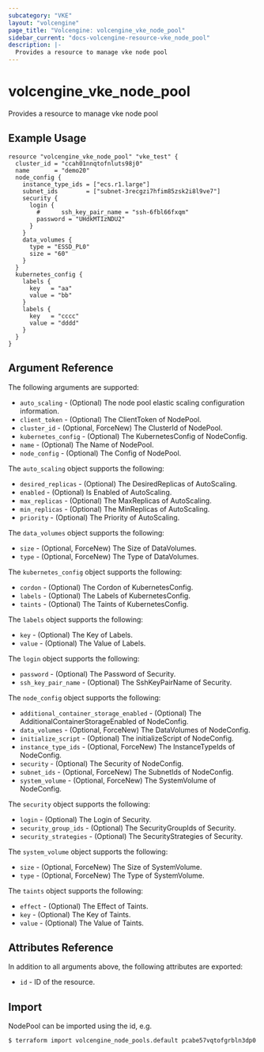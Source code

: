 ```yaml
---
subcategory: "VKE"
layout: "volcengine"
page_title: "Volcengine: volcengine_vke_node_pool"
sidebar_current: "docs-volcengine-resource-vke_node_pool"
description: |-
  Provides a resource to manage vke node pool
---
```

# volcengine_vke_node_pool
Provides a resource to manage vke node pool
## Example Usage
```hcl
resource "volcengine_vke_node_pool" "vke_test" {
  cluster_id = "ccah01nnqtofnluts98j0"
  name       = "demo20"
  node_config {
    instance_type_ids = ["ecs.r1.large"]
    subnet_ids        = ["subnet-3recgzi7hfim85zsk2i8l9ve7"]
    security {
      login {
        #      ssh_key_pair_name = "ssh-6fbl66fxqm"
        password = "UHdkMTIzNDU2"
      }
    }
    data_volumes {
      type = "ESSD_PL0"
      size = "60"
    }
  }
  kubernetes_config {
    labels {
      key   = "aa"
      value = "bb"
    }
    labels {
      key   = "cccc"
      value = "dddd"
    }
  }
}
```
## Argument Reference
The following arguments are supported:
* `auto_scaling` - (Optional) The node pool elastic scaling configuration information.
* `client_token` - (Optional) The ClientToken of NodePool.
* `cluster_id` - (Optional, ForceNew) The ClusterId of NodePool.
* `kubernetes_config` - (Optional) The KubernetesConfig of NodeConfig.
* `name` - (Optional) The Name of NodePool.
* `node_config` - (Optional) The Config of NodePool.

The `auto_scaling` object supports the following:

* `desired_replicas` - (Optional) The DesiredReplicas of AutoScaling.
* `enabled` - (Optional) Is Enabled of AutoScaling.
* `max_replicas` - (Optional) The MaxReplicas of AutoScaling.
* `min_replicas` - (Optional) The MinReplicas of AutoScaling.
* `priority` - (Optional) The Priority of AutoScaling.

The `data_volumes` object supports the following:

* `size` - (Optional, ForceNew) The Size of DataVolumes.
* `type` - (Optional, ForceNew) The Type of DataVolumes.

The `kubernetes_config` object supports the following:

* `cordon` - (Optional) The Cordon of KubernetesConfig.
* `labels` - (Optional) The Labels of KubernetesConfig.
* `taints` - (Optional) The Taints of KubernetesConfig.

The `labels` object supports the following:

* `key` - (Optional) The Key of Labels.
* `value` - (Optional) The Value of Labels.

The `login` object supports the following:

* `password` - (Optional) The Password of Security.
* `ssh_key_pair_name` - (Optional) The SshKeyPairName of Security.

The `node_config` object supports the following:

* `additional_container_storage_enabled` - (Optional) The AdditionalContainerStorageEnabled of NodeConfig.
* `data_volumes` - (Optional, ForceNew) The DataVolumes of NodeConfig.
* `initialize_script` - (Optional) The initializeScript of NodeConfig.
* `instance_type_ids` - (Optional, ForceNew) The InstanceTypeIds of NodeConfig.
* `security` - (Optional) The Security of NodeConfig.
* `subnet_ids` - (Optional, ForceNew) The SubnetIds of NodeConfig.
* `system_volume` - (Optional, ForceNew) The SystemVolume of NodeConfig.

The `security` object supports the following:

* `login` - (Optional) The Login of Security.
* `security_group_ids` - (Optional) The SecurityGroupIds of Security.
* `security_strategies` - (Optional) The SecurityStrategies of Security.

The `system_volume` object supports the following:

* `size` - (Optional, ForceNew) The Size of SystemVolume.
* `type` - (Optional, ForceNew) The Type of SystemVolume.

The `taints` object supports the following:

* `effect` - (Optional) The Effect of Taints.
* `key` - (Optional) The Key of Taints.
* `value` - (Optional) The Value of Taints.

## Attributes Reference
In addition to all arguments above, the following attributes are exported:
* `id` - ID of the resource.



## Import
NodePool can be imported using the id, e.g.
```
$ terraform import volcengine_node_pools.default pcabe57vqtofgrbln3dp0
```

